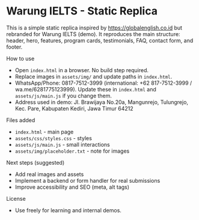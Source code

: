 # Warung IELTS - Static Replica

This is a simple static replica inspired by https://globalenglish.co.id but rebranded for Warung IELTS (demo). It reproduces the main structure: header, hero, features, program cards, testimonials, FAQ, contact form, and footer.

How to use
- Open `index.html` in a browser. No build step required.
- Replace images in `assets/img/` and update paths in `index.html`.
- WhatsApp/Phone: 0817-7512-3999 (international: +62 817-7512-3999 / wa.me/6281775123999). Update these in `index.html` and `assets/js/main.js` if you change them.
- Address used in demo: Jl. Brawijaya No.20a, Mangunrejo, Tulungrejo, Kec. Pare, Kabupaten Kediri, Jawa Timur 64212

Files added
- `index.html` - main page
- `assets/css/styles.css` - styles
- `assets/js/main.js` - small interactions
- `assets/img/placeholder.txt` - note for images

Next steps (suggested)
- Add real images and assets
- Implement a backend or form handler for real submissions
- Improve accessibility and SEO (meta, alt tags)

License
- Use freely for learning and internal demos.
